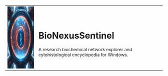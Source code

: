 <table>
<tr>
<td><img src="BioNexusSentinel/BioNexusSentinel.png" alt="BioNexus Sentinel Image" width="200" height="200"/></td>
<td><h1>BioNexusSentinel</h1>A research biochemical network explorer and cytohistological encyclopedia for Windows.</td>
</tr>
</table>



